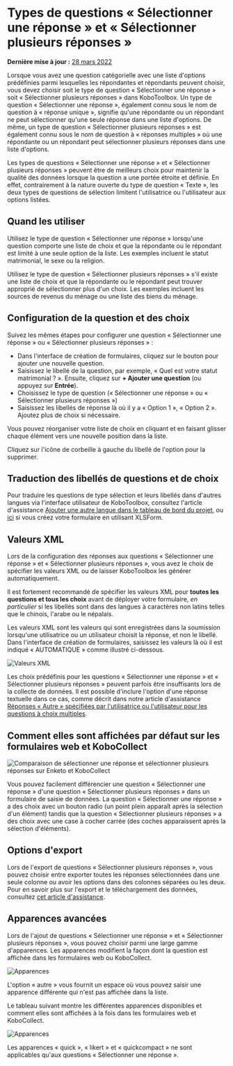 # Types de questions « Sélectionner une réponse » et « Sélectionner plusieurs réponses »
**Dernière mise à jour :** <a href="https://github.com/kobotoolbox/docs/blob/0d49d3448e1794b63e051d20df2421b33f5274fc/source/select_one_and_select_many.md" class="reference">28 mars 2022</a>

Lorsque vous avez une question catégorielle avec une liste d'options prédéfinies parmi lesquelles les répondantes et répondants peuvent choisir, vous devez choisir soit le type de question « Sélectionner une réponse » soit « Sélectionner plusieurs réponses » dans KoboToolbox. Un type de question « Sélectionner une réponse », également connu sous le nom de question à « réponse unique », signifie qu'une répondante ou un répondant ne peut sélectionner qu'une seule réponse dans une liste d'options. De même, un type de question « Sélectionner plusieurs réponses » est également connu sous le nom de question à « réponses multiples » où une répondante ou un répondant peut sélectionner plusieurs réponses dans une liste d'options.

Les types de questions « Sélectionner une réponse » et « Sélectionner plusieurs réponses » peuvent être de meilleurs choix pour maintenir la qualité des données lorsque la question a une portée étroite et définie. En effet, contrairement à la nature ouverte du type de question « Texte », les deux types de questions de sélection limitent l'utilisatrice ou l'utilisateur aux options listées.

## Quand les utiliser

Utilisez le type de question « Sélectionner une réponse » lorsqu'une question comporte une liste de choix et que la répondante ou le répondant est limité à une seule option de la liste. Les exemples incluent le statut matrimonial, le sexe ou la religion.

Utilisez le type de question « Sélectionner plusieurs réponses » s'il existe une liste de choix et que la répondante ou le répondant peut trouver approprié de sélectionner plus d'un choix. Les exemples incluent les sources de revenus du ménage ou une liste des biens du ménage.

## Configuration de la question et des choix

Suivez les mêmes étapes pour configurer une question « Sélectionner une réponse » ou « Sélectionner plusieurs réponses » :

-   Dans l'interface de création de formulaires, cliquez sur le bouton <i class="k-icon k-icon-plus"></i> pour ajouter une nouvelle question.
-   Saisissez le libellé de la question, par exemple, « Quel est votre statut matrimonial ? ». Ensuite, cliquez sur **+ Ajouter une question** (ou appuyez sur **Entrée**).
-   Choisissez le type de question (« Sélectionner une réponse » ou « Sélectionner plusieurs réponses »)
-   Saisissez les libellés de réponse là où il y a « Option 1 », « Option 2 ». Ajoutez plus de choix si nécessaire.

<p class="note">
  Vous pouvez réorganiser votre liste de choix en cliquant et en faisant glisser chaque élément vers une nouvelle position dans la liste.
</p>

Cliquez sur l'icône de corbeille <i class="k-icon k-icon-trash"></i> à gauche du libellé de l'option pour la supprimer.

## Traduction des libellés de questions et de choix

Pour traduire les questions de type sélection et leurs libellés dans d'autres langues via l'interface utilisateur de KoboToolbox, consultez l'article d'assistance [Ajouter une autre langue dans le tableau de bord du projet](language_dashboard.md), ou [ici](language_xls.md) si vous créez votre formulaire en utilisant XLSForm.

## Valeurs XML

Lors de la configuration des réponses aux questions « Sélectionner une réponse » et « Sélectionner plusieurs réponses », vous avez le choix de spécifier les valeurs XML ou de laisser KoboToolbox les générer automatiquement.

<p class="note">
  Il est fortement recommandé de spécifier les valeurs XML pour <strong>toutes les questions et tous les choix</strong> avant de déployer votre formulaire, <em>en particulier</em> si les libellés sont dans des langues à caractères non latins telles que le chinois, l'arabe ou le népalais.
</p>

Les valeurs XML sont les valeurs qui sont enregistrées dans la soumission lorsqu'une utilisatrice ou un utilisateur choisit la réponse, et non le libellé. Dans l'interface de création de formulaires, saisissez les valeurs là où il est indiqué « AUTOMATIQUE » comme illustré ci-dessous.

![Valeurs XML](/images/select_one_and_select_many/xml_values.png)

Les choix prédéfinis pour les questions « Sélectionner une réponse » et « Sélectionner plusieurs réponses » peuvent parfois être insuffisants lors de la collecte de données. Il est possible d'inclure l'option d'une réponse textuelle dans ce cas, comme décrit dans notre article d'assistance [Réponses « Autre » spécifiées par l'utilisatrice ou l'utilisateur pour les questions à choix multiples](user_specified_other.md).

## Comment elles sont affichées par défaut sur les formulaires web et KoboCollect

![Comparaison de sélectionner une réponse et sélectionner plusieurs réponses sur Enketo et KoboCollect](/images/select_one_and_select_many/select_one_select_many_comparison.png)

Vous pouvez facilement différencier une question « Sélectionner une réponse » d'une question « Sélectionner plusieurs réponses » dans un formulaire de saisie de données. La question « Sélectionner une réponse » a des choix avec un bouton radio (un point plein apparaît après la sélection d'un élément) tandis que la question « Sélectionner plusieurs réponses » a des choix avec une case à cocher carrée (des coches apparaissent après la sélection d'éléments).

## Options d'export

Lors de l'export de questions « Sélectionner plusieurs réponses », vous pouvez choisir entre exporter toutes les réponses sélectionnées dans une seule colonne ou avoir les options dans des colonnes séparées ou les deux. Pour en savoir plus sur l'export et le téléchargement des données, consultez [cet article d'assistance](export_download.md).

## Apparences avancées

Lors de l'ajout de questions « Sélectionner une réponse » et « Sélectionner plusieurs réponses », vous pouvez choisir parmi une large gamme d'apparences. Les apparences modifient la façon dont la question est affichée dans les formulaires web ou KoboCollect.

![Apparences](/images/select_one_and_select_many/appearances.png)

<p class="note">
  L'option « autre » vous fournit un espace où vous pouvez saisir une apparence différente qui n'est pas affichée dans la liste.
</p>

Le tableau suivant montre les différentes apparences disponibles et comment elles sont affichées à la fois dans les formulaires web et KoboCollect.

![Apparences](/images/select_one_and_select_many/select_one_select_many_table.png)

<p class="note">
  Les apparences « quick », « likert » et « quickcompact » ne sont applicables qu'aux questions « Sélectionner une réponse ».
</p>